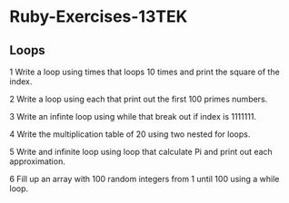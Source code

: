 # Ruby-Exercises-13TEK

## Loops

1 Write a loop using times that loops 10 times and print the square of the index. 

2 Write a loop using each that print out the first 100 primes numbers.

3 Write an infinte loop using while that break out if index is 1111111.

4 Write the multiplication table of 20 using two nested for loops.

5 Write and infinite loop using loop that calculate Pi and print out each approximation.

6 Fill up an array with 100 random integers from 1 until 100 using a while loop. 


